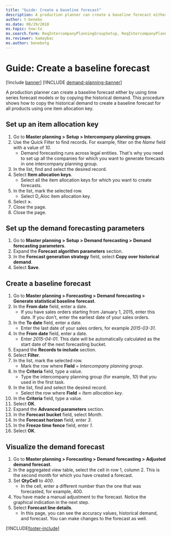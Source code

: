 ```yaml
--- 
title: "Guide: Create a baseline forecast"
description: A production planner can create a baseline forecast either by using time series forecast models or by copying the historical demand. 
author: t-benebo
ms.date: 08/29/2018
ms.topic: how-to 
ms.search.form: ReqIntercompanyPlanningGroupSetup, ReqIntercompanyPlanningGroupAllocKeys, ReqDemPlanForecastParameters, ReqDemPlanCreateForecastDialog, SysQueryForm, ReqDemPlanForecastViewer   
ms.reviewer: kamaybac
ms.author: benebotg
---
```

# Guide: Create a baseline forecast

[!include [banner](../../includes/banner.md)]
[!INCLUDE [demand-planning-banner](../../includes/demand-planning-banner.md)]

A production planner can create a baseline forecast either by using time series forecast models or by copying the historical demand. This procedure shows how to copy the historical demand to create a baseline forecast for all products using one item allocation key.

## Set up an item allocation key

1. Go to **Master planning > Setup > Intercompany planning groups**.
2. Use the Quick Filter to find records. For example, filter on the *Name* field with a value of *10*.
    * Demand forecasting runs across legal entities. That's why you need to set up all the companies for which you want to generate forecasts in one intercompany planning group.  
3. In the list, find and select the desired record.
4. Select **Item allocation keys**.
    * Select all the item allocation keys for which you want to create forecasts.  
5. In the list, mark the selected row.
    * Select D_Aloc item allocation key.  
6. Select **>**.
7. Close the page.
8. Close the page.

## Set up the demand forecasting parameters

1. Go to **Master planning > Setup > Demand forecasting > Demand forecasting parameters**.
2. Expand the **Forecast algorithm parameters** section.
3. In the **Forecast generation strategy** field, select **Copy over historical demand**.
4. Select **Save**.

## Create a baseline forecast

1. Go to **Master planning > Forecasting > Demand forecasting > Generate statistical baseline forecast**.
2. In the **From date** field, enter a date.
    * If you have sales orders starting from January 1, 2015, enter this date. If you don't, enter the earliest date of your sales orders.  
3. In the **To date** field, enter a date.
    * Enter the last date of your sales orders, for example *2015-03-31*.  
4. In the **From date** field, enter a date.
    * Enter *2015-04-01*. This date will be automatically calculated as the start date of the next forecasting bucket.  
5. Expand the **Records to include** section.
6. Select **Filter**.
7. In the list, mark the selected row.
    * Mark the row where **Field** = *Intercompany planning group*.  
8. In the **Criteria** field, type a value.
    * Type the intercompany planning group (for example, *10*) that you used in the first task.  
9. In the list, find and select the desired record.
    * Select the row where **Field** = *Item allocation key*.  
10. In the **Criteria** field, type a value.
11. Select **OK**.
12. Expand the **Advanced parameters** section.
13. In the **Forecast bucket** field, select *Month*.
14. In the **Forecast horizon** field, enter *3*.
15. In the **Freeze time fence** field, enter *1*.
16. Select **OK**.

## Visualize the demand forecast

1. Go to **Master planning > Forecasting > Demand forecasting > Adjusted demand forecast**.
2. In the aggregated view table, select the cell in row 1, column 2. This is the second month for which you have created a forecast.
3. Set **QtyCell** to *400*.
    * In the cell, enter a different number than the one that was forecasted, for example, 400.  
4. You have made a manual adjustment to the forecast. Notice the graphical indication in the next step.
5. Select **Forecast line details**.
    * In this page, you can see the accuracy values, historical demand, and forecast. You can make changes to the forecast as well.  

[!INCLUDE[footer-include](../../../includes/footer-banner.md)]

